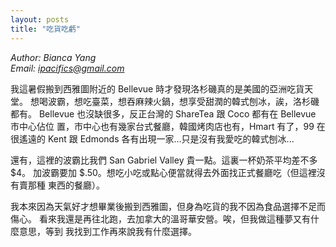 ```yaml
---
layout: posts
title: "吃貨吃虧"
---
```

*Author: Bianca Yang*<br>
*Email: <a href="mailto:ipacifics@gmail.com?subject=Hello from the XDRT Blog">ipacifics@gmail.com</a>*<br>

我這暑假搬到西雅圖附近的 Bellevue 時才發現洛杉磯真的是美國的亞洲吃貨天堂。
想喝波霸，想吃臺菜，想吞麻辣火鍋，想享受甜潤的韓式刨冰，誒，洛杉磯都有。
Bellevue 也沒缺很多，反正台灣的 ShareTea 跟 Coco 都有在 Bellevue 市中心佔位
置，市中心也有幾家台式餐廳，韓國烤肉店也有，Hmart 有了，99 在很遙遠的 Kent 跟
Edmonds 各有出現一家...只是沒有我愛吃的韓式刨冰...

還有，這裡的波霸比我們 San Gabriel Valley 貴一點。這裏一杯奶茶平均差不多 $4。
加波霸要加 $.50。想吃小吃或點心便當就得去外面找正式餐廳吃（但這裡沒有賣那種
東西的餐廳）。

我本來因為天氣好才想畢業後搬到西雅圖，但身為吃貨的我不因為食品選擇不足而傷心。
看來我還是再往北跑，去加拿大的溫哥華安營。唉，但我做這種夢又有什麼意思，等到
我找到工作再來說我有什麼選擇。
